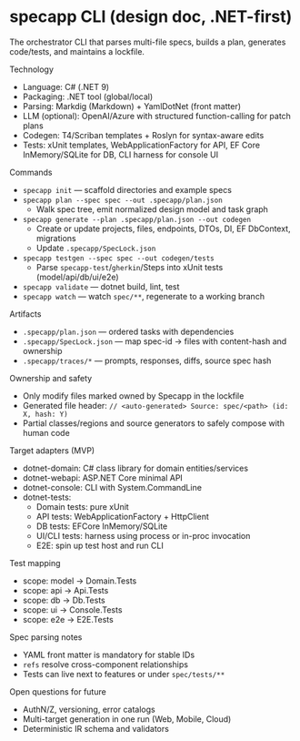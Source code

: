 # specapp CLI (design doc, .NET-first)

The orchestrator CLI that parses multi-file specs, builds a plan, generates code/tests, and maintains a lockfile.

Technology
- Language: C# (.NET 9)
- Packaging: .NET tool (global/local)
- Parsing: Markdig (Markdown) + YamlDotNet (front matter)
- LLM (optional): OpenAI/Azure with structured function-calling for patch plans
- Codegen: T4/Scriban templates + Roslyn for syntax-aware edits
- Tests: xUnit templates, WebApplicationFactory for API, EF Core InMemory/SQLite for DB, CLI harness for console UI

Commands
- `specapp init` — scaffold directories and example specs
- `specapp plan --spec spec --out .specapp/plan.json`
  - Walk spec tree, emit normalized design model and task graph
- `specapp generate --plan .specapp/plan.json --out codegen`
  - Create or update projects, files, endpoints, DTOs, DI, EF DbContext, migrations
  - Update `.specapp/SpecLock.json`
- `specapp testgen --spec spec --out codegen/tests`
  - Parse `specapp-test`/`gherkin`/Steps into xUnit tests (model/api/db/ui/e2e)
- `specapp validate` — dotnet build, lint, test
- `specapp watch` — watch `spec/**`, regenerate to a working branch

Artifacts
- `.specapp/plan.json` — ordered tasks with dependencies
- `.specapp/SpecLock.json` — map spec-id → files with content-hash and ownership
- `.specapp/traces/*` — prompts, responses, diffs, source spec hash

Ownership and safety
- Only modify files marked owned by Specapp in the lockfile
- Generated file header: `// <auto-generated> Source: spec/<path> (id: X, hash: Y)`
- Partial classes/regions and source generators to safely compose with human code

Target adapters (MVP)
- dotnet-domain: C# class library for domain entities/services
- dotnet-webapi: ASP.NET Core minimal API
- dotnet-console: CLI with System.CommandLine
- dotnet-tests:
  - Domain tests: pure xUnit
  - API tests: WebApplicationFactory + HttpClient
  - DB tests: EFCore InMemory/SQLite
  - UI/CLI tests: harness using process or in-proc invocation
  - E2E: spin up test host and run CLI

Test mapping
- scope: model → Domain.Tests
- scope: api → Api.Tests
- scope: db → Db.Tests
- scope: ui → Console.Tests
- scope: e2e → E2E.Tests

Spec parsing notes
- YAML front matter is mandatory for stable IDs
- `refs` resolve cross-component relationships
- Tests can live next to features or under `spec/tests/**`

Open questions for future
- AuthN/Z, versioning, error catalogs
- Multi-target generation in one run (Web, Mobile, Cloud)
- Deterministic IR schema and validators
